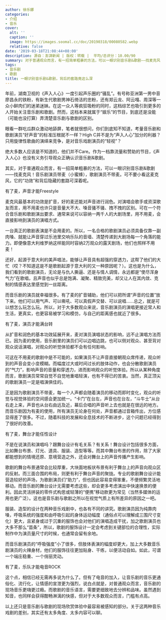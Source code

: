 ```yaml
---
author: 徐乐娜
categories:
- 介绍
- 音乐
cover:
  alt: ''
  caption: ''
  image: https://images.soomal.cc/doc/20190318/00080582.webp
  relative: false
date: '2019-03-18T21:08:44+08:00'
description: 源自：澎湃新闻 | 版权：转载 |  平均/总评分：10.00/90
summary: 对于普通观众而言，有一招简单粗暴的方法，可以一眼识别音乐剧&歌剧――找麦克风！音乐剧演员带麦（小蜜蜂），歌剧演员不带麦。可不要小看这麦克风，它的“功效”和背后隐藏的套路可深着呢……
tags:
- 音乐剧
- 歌剧
title: 一眼识别音乐剧&歌剧，背后的套路竟这么深
---
```


年前，湖南卫视的《声入人心》一度引起声乐圈的“骚乱”。有号称亚洲第一男中音廖昌永的铁粉，有新生代歌剧男神石倚洁的忠粉，还有郑云龙、阿云嘎、周深等一众小鲜肉们的迷弟迷妹。在这一众人等疯狂吸粉的同时，这档综艺也吸引到更多的人开始关注音乐剧和歌剧。然而，这档本来就属于“娱乐”的节目，到底还是没能（可能也没打算）弄清楚音乐剧与歌剧的区别。

眼看一群吃瓜群众激动地舔屏，笔者就很想问，你们到底知不知道，考量音乐剧和歌剧演员“好声音”的标准压根就不一样？High C并不是为“声入人心”加分的利器？只用旋律性歌曲的演绎来竞争，是对音乐戏剧演员的“轻视”？

绝大多数人应该是不知道的，他们并不Care。作为一档靠流量和赞助的节目，《声入人心》也没有义务引导观众正确认识音乐剧&歌剧。

其实，对于普通观众而言，有一招简单粗暴的方法，可以一眼识别音乐剧&歌剧――找麦克风！音乐剧演员带麦（小蜜蜂），歌剧演员不带麦。可不要小看这麦克风，它的“功效”和背后隐藏的套路可深着呢。

有了麦，声音才能Freestyle

麦克风最基本的功效是扩音，好的麦还能对声音进行润色。对演唱会歌手或资深歌友而言，用不用麦也许只是音量大不大、嗓音骚不骚、拽不拽的区别。可在一个符合音乐剧和歌剧演出要求、通常来说可以容纳一两千人的大剧场里，用不用麦，会直接影响到演员的演唱方式。

一台真正的歌剧表演是不会用麦的。所以，一名合格的歌剧演员必须具备仅靠一副肉嗓、就能让声音穿过乐池里交响乐队的音墙、清楚传递到大剧场每一个角落的能力。即便像意大利维罗纳这样能同时容纳2万观众的露天剧场，他们也照样不用麦！

还好，起源于意大利的美声唱法，能够让声音具有超强的穿透力，这帮了他们的大忙（哎？不知道这是不是歌剧起源于意大利的又一种原因呢？）。这也是为什么，我们看到的歌剧演员，无论是与仇人撕逼、还是与情人调情，永远都是“使尽浑身气力”在歌唱，且声音也似乎总是饱满、凝聚、精致完美，却又让人在其内敛、克制的情感表达里感觉到一丝距离。

而音乐剧的演员就幸福很多。有了麦的扩音辅助，他们可以把所谓“声音的位置”放下来。他们可以用气声、可以嘶吼、可以真假声交替、可以说唱……总之，就是可以想怎么玩怎么玩。所以，对于大多数观众来说，音乐剧演员的演唱更接近常人和生活，更真实，也更容易被学习和模仿，与自己的距离感也就近了很多。

有了麦，演员才能满台转

从扩音和润色的基本功效延展开来，麦对演员演唱状态的影响，远不止演唱方法而已。因为麦的使用，音乐剧里的演员们可以边唱边跳，也可以侧对观众、甚至背对观众说话演唱，对观众的听觉体验都不会有任何影响。

可这在不用麦的歌剧中是不可能的，如果演员不让声音直接朝观众席传递，观众听到的声音会变小变模糊。而幅度过大或时间过长的肢体动作，也会分散歌剧演员的“气力”，影响声音的音量和穿透力，进而影响观众的听觉体验。所以从某种角度而言，歌剧演员常常自觉不自觉地重唱轻演，也有不得已的苦衷。当然，真正顶尖的歌剧演员一定是唱演俱佳的。

正是因为歌剧演员不带麦，每一个人声都会随着演员的移动而即时变化，观众的听觉与视觉体验的空间感会更加统一。“卡门”在台左，声音也在台左，“斗牛士”从台右走上来，声音也从台右由远及近，幕后合唱的声音听上去也就是在很远的地方。而音乐剧因为有麦的使用，所有演员无论身在何处，声音都通过音箱传出，方位感显得差了很多。不过，随着科技的发展和全息技术的不断进步，这个问题已经得到了很好的改善。

有了麦，舞台才能任性设计

不是在说演员和演唱吗？跟舞台设计有毛关系？有关系！舞台设计包括很多方面，比如舞台布景、灯光、道具、服装、造型等等。而其中舞台布景的作用，除了大家都能想到的情境还原、意境营造之外，还会对舞台上的声音传播产生影响。

歌剧的舞台布景通常会比较厚重，大块面地板状布景有利于舞台上的声音向观众区的反射。而三面合围的布局，则更有利于舞台声音的聚拢。专业的歌剧舞台设计能营造较好的声场，为歌剧演员们“助力”，但也因此容易变得笨重，不便频繁灵活地移动。而音乐剧的舞台设计无需要考虑这些，却会更多考虑演出中快速换景的便利。因此灵活拼装的零件式构思或轻薄的“便携”移动款更为常见（当然多媒体的运用也更广泛）。这也是音乐剧与歌剧之所以在视觉气质上有所差异的原因之一吧。

服装、造型的设计在两种音乐戏剧中，也各有不同的讲究。歌剧演员因为纯靠肉嗓，呼吸系统的强度和由呼吸引起的身体运动幅度（通俗点可以理解成三围尺寸变化）更大，且紧身或过于沉重的服饰也会对他们的演唱造成干扰，加之歌剧演员也大多不那么“苗条”，所以，歌剧的服饰设计一定会考虑到关键部位的合理性，实际制作中为演员量尺寸的时候，也通常会留有余地。

而音乐剧演员的“呼吸强度”小了很多，但肢体表演的幅度却更大，加上大多数音乐剧演员的火辣身材，他们的服饰往往更加贴身、干练，以便活动自如。如此，可谓一个端庄稳重、一个俏丽灵动。

有了麦，乐队才能电音ROCK

这个点，相信已经无需再多说为什么了。但有了电音的加入，让音乐剧的音乐更通俗化、流行化，让情感的宣泄更为强烈，说白点就是，对普通观众而言，音乐剧的现场音乐更嗨更过瘾。而歌剧的音乐语言，需要更细致地去分辨和品味。虽然遇到知音，也同样会获得酣畅淋漓的快感，但对于大多数观众而言，门槛有点高。

以上还只是音乐剧与歌剧的现场欣赏体验中最容易被感知的部分。关于这两种音乐戏剧的差别，其实还有太多角度、太多内容可以聊。
